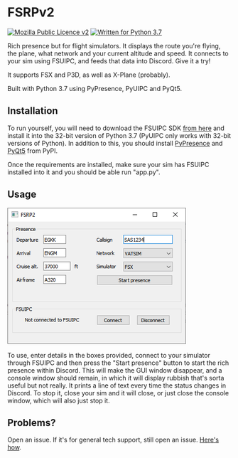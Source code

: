 # FSRPv2

[![Mozilla Public Licence v2](https://img.shields.io/badge/Licence-MPL--2.0-yellow.svg?style=flat-square)](https://www.mozilla.org/en-US/MPL/)
[![Written for Python 3.7](https://img.shields.io/badge/Written%20in-Python--3.7-green.svg?style=flat-square&logo=python&logoColor=white)](https://www.python.org)

Rich presence but for flight simulators. It displays the route you're flying, the plane, what network and your current altitude and speed. It connects to your sim using FSUIPC, and feeds that data into Discord. Give it a try!

It supports FSX and P3D, as well as X-Plane (probably).

Built with Python 3.7 using PyPresence, PyUIPC and PyQt5.

## Installation

To run yourself, you will need to download the FSUIPC SDK [from here](https://www.schiratti.com/dowson.html) and install it into the 32-bit version of Python 3.7 (PyUIPC only works with 32-bit versions of Python). In addition to this, you should install [PyPresence](https://pypi.org/project/pypresence/) and [PyQt5](https://pypi.org/project/PyQt5/) from PyPI.

Once the requirements are installed, make sure your sim has FSUIPC installed into it and you should be able  run "app.py".

## Usage

![GUI](https://raw.githubusercontent.com/codemicro/FSRPv2/master/doc/python_2019-10-16_17-40-10.png "The GUI")

To use, enter details in the boxes provided, connect to your simulator through FSUIPC and then press the "Start presence" button to start the rich presence within Discord. This will make the GUI window disappear, and a console window should remain, in which it will display rubbish that's sorta useful but not really. It prints a line of text every time the status changes in Discord. To stop it, close your sim and it will close, or just close the console window, which will also just stop it.

## Problems?

Open an issue. If it's for general tech support, still open an issue. [Here's how](https://help.github.com/en/articles/creating-an-issue).
